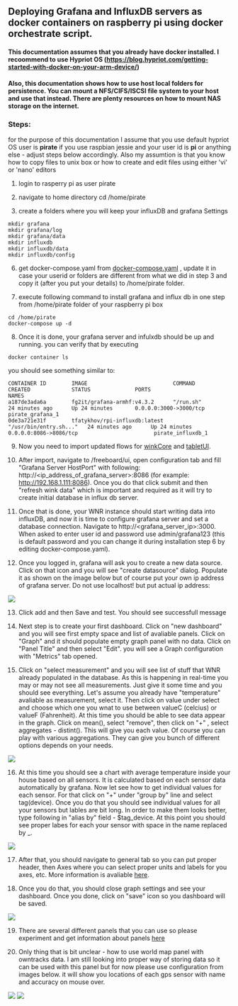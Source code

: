 ## Deploying Grafana and InfluxDB servers as docker containers on raspberry pi using docker orchestrate script.

#### This documentation assumes that you already have docker installed. I recoommend to use Hypriot OS (https://blog.hypriot.com/getting-started-with-docker-on-your-arm-device/)
#### Also, this documentation shows how to use host local folders for persistence. You can mount a NFS/CIFS/ISCSI file system to your host and use that instead. There are plenty resources on how to mount NAS storage on the internet.

### Steps:
for the purpose of this documentation I assume that you use default hypriot OS user is <b>pirate</b> if you use raspbian jessie and your user id is <b>pi</b> or anything else - adjust steps below accordingly.
Also my assumtion is that you know how to copy files to unix box or how to create and edit files using either 'vi' or 'nano' editors

1. login to rasperry pi as user pirate

2. navigate to home directory cd /home/pirate

3. create a folders where you will keep your influxDB and grafana Settings<br>
```
mkdir grafana
mkdir grafana/log
mkdir grafana/data
mkdir influxdb
mkdir influxdb/data
mkdir influxdb/config
```
6. get docker-compose.yaml from [docker-compose.yaml](rpi/docker-compose.yaml) , update it in case your userid or folders are different from what we did in step 3 and copy it (after you put your details) to /home/pirate folder. 

7. execute following command to install grafana and influx db in one step from /home/pirate folder of your raspberry pi box<br>
```
cd /home/pirate
docker-compose up -d

```

8. Once it is done, your grafana server and infulxdb should be up and running. you can verify that by executing 
```
docker container ls
```
you should see something similar to:
```
CONTAINER ID        IMAGE                           COMMAND                  CREATED             STATUS              PORTS                                         NAMES
a187de3ada6a        fg2it/grafana-armhf:v4.3.2      "/run.sh"                24 minutes ago      Up 24 minutes       0.0.0.0:3000->3000/tcp                        pirate_grafana_1
0de3a721e31f        tfatykhov/rpi-influxdb:latest   "/usr/bin/entry.sh..."   24 minutes ago      Up 24 minutes       0.0.0.0:8086->8086/tcp                        pirate_influxdb_1
```
9. Now you need to import updated flows for [winkCore](https://github.com/tfatykhov/WinkRedNode/blob/master/Flows/Bluemix/winkCore.json) and [tabletUI](https://github.com/tfatykhov/WinkRedNode/blob/master/Flows/Bluemix/tabletUI.json).

10. After import, navigate to /freeboard/ui, open configuration tab and fill "Grafana Server HostPort" with following: http://<ip_address_of_grafana_server>:8086 (for example: http://192.168.1.111:8086). Once you do that click submit and then "refresh wink data" which is important and required as it will try to create initial database in influx db server.

11. Once that is done, your WNR instance should start writing data into influxDB, and now it is time to configure grafana server and set a database connection. Navigate to http://<grafana_server_ip>:3000. When asked to enter user id and password use admin/grafana123 (this is default password and you can change it during installation step 6 by editing docker-compose.yaml).

12. Once you logged in, grafana will ask you to create a new data source. Click on that icon and you will see "create datasource" dialog. Populate it as shown on the image below but of course put your own ip address of grafana server. Do not use localhost! but put actual ip address: 
<img src='img/grafana_1.png'/>

13. Click add and then Save and test. You should see successfull message

14. Next step is to create your first dashboard. Click on "new dashboard" and you will see first empty space and list of avaliable panels. Click on "Graph" and it should populate empty graph panel with no data. Click on "Panel Title" and then select "Edit". you will see a Graph configuration with "Metrics" tab opened. 

15. Click on "select measurement" and you will see list of stuff that WNR already populated in the database. As this is happening in real-time you may or may not see all measurements. Just give it some time and you should see everything. Let's assume you already have "temperature" avaliable as measurement, select it. Then click on value under select and choose which one you wnat to use between valueC (celcius) or valueF (Fahrenheit). At this time you should be able to see data appear in the graph. Click on mean(), select "remove", then click on "+" , select aggregates - distint(). This will give you each value. Of course you can play with various aggregations. They can give you bunch of different options depends on your needs. 
<img src='img/grafana_2.png'/>

16. At this time you should see a chart with average temperature inside your house based on all sensors. It is calculated based on each sensor data automatically by grafana. Now let see how to get individual values for each sensor. For that click on "+" under "group by" line and select tag(device). Once you do that you should see individual values for all your sensors but lables are bit long. In order to make them looks better, type following in "alias by" field - $tag_device. At this point you should see proper labes for each your sensor with space in the name replaced by _.
<img src='img/grafana_3.png'/>

17. After that, you should navigate to general tab so you can put proper header, then Axes where you can select proper units and labels for you axes, etc. More information is avaliable [here](http://docs.grafana.org/features/panels/graph/).

18. Once you do that, you should close graph settings and see your dashboard. Once you done, click on "save" icon so you dashboard will be saved.
<img src='img/grafana_4.png'/>

19. There are several different panels that you can use so please experiment and get information about panels [here](http://docs.grafana.org/)

20. Only thing that is bit unclear - how to use world map panel with owntracks data. I am still looking into proper way of storing data so it can be used with this panel but for now please use configuration from images below. it will show you locations of each gps sensor with name and accuracy on mouse over.
<img src='img/world_map1.png'/>

<img src='img/world_map21.png'/>

